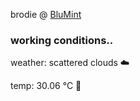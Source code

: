 brodie @ [BluMint](https://www.linkedin.com/company/blumint-io/)

<!--weather_start-->
### working conditions..

weather: scattered clouds ☁️

temp: 30.06 °C 🥶

<!--weather_end-->
